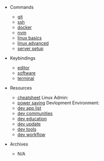 - Commands
  - [git](commands/git.md)
  - [ssh](commands/ssh.md)
  - [docker](commands/docker.md)
  - [nvm](commands/nvm.md)
  - [linux basics](commands/linux-basics.md)
  - [linux advanced](commands/linux-advanced.md)
  - [server setup](commands/server-setup.md)

- Keybindings
  - [editor](keybindings/editor.md)
  - [software](keybindings/software.md)
  - [terminal](keybindings/terminal.md)

- Resources
  - [cheatsheet](resources/cheatsheet.md)
  Linux Admin:
  - [power saving](resources/linux-admin/power-saving.md)
  Devlopment Environment:
  - [dev app list](resources/dev-env/dev-app-list.md)
  - [dev communities](resources/dev-env/dev-communities.md)
  - [dev education](resources/dev-env/dev-education.md)
  - [dev update](resources/dev-env/dev-update.md)
  - [dev tools](resources/dev-env/dev-tools.md)
  - [dev workflow](resources/dev-env/dev-workflow.md)


- Archives
  - N/A
